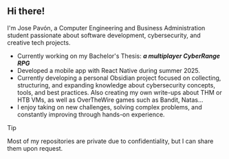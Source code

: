## Hi there!
I'm Jose Pavón, a Computer Engineering and Business Administration student passionate about software development, cybersecurity, and creative tech projects.   
- Currently working on my Bachelor's Thesis: **_a multiplayer CyberRange RPG_**  
- Developed a mobile app with React Native during summer 2025.  
- Currently developing a personal Obsidian project focused on collecting, structuring, and expanding knowledge about cybersecurity concepts, tools, and best practices. Also creating my own write-ups about THM or HTB VMs, as well as OverTheWire games
  such as Bandit, Natas...
- I enjoy taking on new challenges, solving complex problems, and constantly improving through hands-on experience.

>[!tip]
> Most of my repositories are private due to confidentiality, but I can share them upon request.
